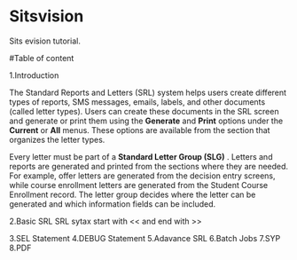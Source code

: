 # Sitsvision

Sits evision tutorial.

#Table of content


1.Introduction

The Standard Reports and Letters (SRL) system helps users create different types of reports, SMS messages, emails, labels, and other documents (called letter types). Users can create these documents in the SRL screen and generate or print them using the **Generate** and **Print** options under the **Current** or **All** menus. These options are available from the section that organizes the letter types.

Every letter must be part of a **Standard Letter Group (SLG)** . Letters and reports are generated and printed from the sections where they are needed. For example, offer letters are generated from the decision entry screens, while course enrollment letters are generated from the Student Course Enrollment record. The letter group decides where the letter can be generated and which information fields can be included.


2.Basic SRL
SRL sytax start with << and end with >>

3.SEL Statement
4.DEBUG Statement
5.Adavance SRL
6.Batch Jobs
7.SYP
8.PDF
